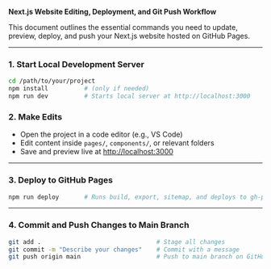 **Next.js Website Editing, Deployment, and Git Push Workflow**

This document outlines the essential commands you need to update, preview, deploy, and push your Next.js website hosted on GitHub Pages.

---

### 1. Start Local Development Server

```bash
cd /path/to/your/project
npm install          # (only if needed)
npm run dev          # Starts local server at http://localhost:3000
```

### 2. Make Edits

- Open the project in a code editor (e.g., VS Code)
- Edit content inside `pages/`, `components/`, or relevant folders
- Save and preview live at [http://localhost:3000](http://localhost:3000)

---

### 3. Deploy to GitHub Pages

```bash
npm run deploy       # Runs build, export, sitemap, and deploys to gh-pages
```



---

### 4. Commit and Push Changes to Main Branch

```bash
git add .                                # Stage all changes
git commit -m "Describe your changes"    # Commit with a message
git push origin main                     # Push to main branch on GitHub
```




